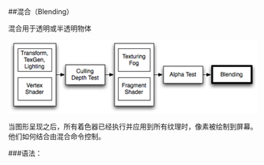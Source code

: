 ##混合（Blending）

混合用于透明或半透明物体

![](/assets/PipelineBlend.png)

当图形呈现之后，所有着色器已经执行并应用到所有纹理时，像素被绘制到屏幕。他们如何结合由混合命令控制。


###语法：
